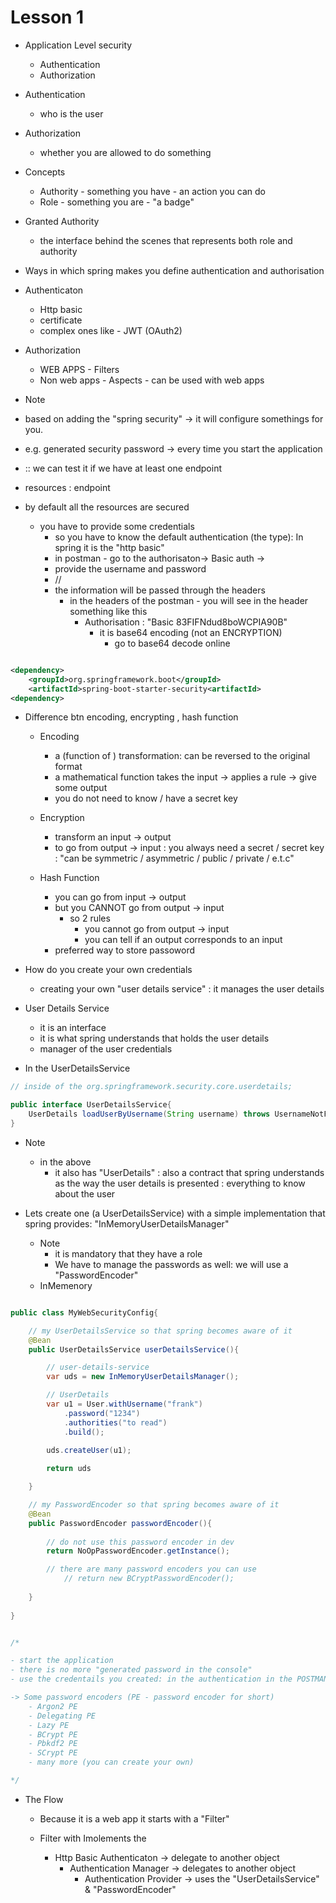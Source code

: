 
# Lesson 1

- Application Level security
    - Authentication
    - Authorization


- Authentication
    - who is the user

- Authorization
    - whether you are allowed to do something 

- Concepts
    - Authority - something you have - an action you can do
    - Role - something you are - "a badge"

- Granted Authority
    - the interface behind the scenes that represents both role and authority

- Ways in which spring makes you define authentication and authorisation

- Authenticaton

    - Http basic
    - certificate
    - complex ones like - JWT (OAuth2)

- Authorization

    - WEB APPS - Filters
    - Non web apps - Aspects - can be used with web apps

- Note
 - based on adding the "spring security" -> it will configure somethings for you.
 - e.g. generated security password -> every time you start the application
 - :: we can test it if we have at least one endpoint
 - resources : endpoint
 - by default all the resources are secured
    - you have to provide some credentials
        - so you have to know the default authentication (the type): In spring it is the "http basic"
        - in postman - go to the authorisaton-> Basic auth -> 
        - provide the username and password
        - // 
        - the information will be passed through the headers
            - in the headers of the postman - you will see in the header something like this
                - Authorisation : "Basic 83FIFNdud8boWCPIA90B"
                    - it is base64 encoding (not an ENCRYPTION)
                        - go to base64 decode online

```xml

<dependency>
    <groupId>org.springframework.boot</groupId>
    <artifactId>spring-boot-starter-security<artifactId>
<dependency>

```

- Difference btn encoding, encrypting , hash function

    - Encoding
        - a (function of ) transformation: can be reversed to the original format
        - a mathematical function takes the input -> applies a rule -> give some output
        - you do not need to know / have a secret key

    - Encryption
        - transform an input -> output 
        - to go from output -> input : you always need a secret / secret key : "can be symmetric / asymmetric / public / private / e.t.c"

    - Hash Function
        - you can go from  input -> output
        - but you CANNOT go from output -> input
            - so 2 rules
                - you cannot go from output -> input
                - you can tell if an output corresponds to an input
        - preferred way to store passoword


- How do you create your own credentials
    - creating your own "user details service" : it manages the user details

- User Details Service
    - it is an interface
    - it is what spring understands that holds the user details
    - manager of the user credentials


- In the UserDetailsService

```java
// inside of the org.springframework.security.core.userdetails;

public interface UserDetailsService{
    UserDetails loadUserByUsername(String username) throws UsernameNotFoundException
}

```

- Note
    - in the above
        - it also has "UserDetails" : also a contract that spring understands as the way the user details is presented : everything to know about the user


- Lets create one (a UserDetailsService) with a simple implementation that spring provides: "InMemoryUserDetailsManager"
    - Note
        - it is mandatory that they have a role
        - We have to manage the passwords as well: we will use a "PasswordEncoder"
    - InMemenory

```java

public class MyWebSecurityConfig{

    // my UserDetailsService so that spring becomes aware of it
    @Bean
    public UserDetailsService userDetailsService(){

        // user-details-service
        var uds = new InMemoryUserDetailsManager();

        // UserDetails
        var u1 = User.withUsername("frank")
            .password("1234")
            .authorities("to read")
            .build();
        
        uds.createUser(u1);

        return uds

    }

    // my PasswordEncoder so that spring becomes aware of it
    @Bean
    public PasswordEncoder passwordEncoder(){
        
        // do not use this password encoder in dev
        return NoOpPasswordEncoder.getInstance();

        // there are many password encoders you can use
            // return new BCryptPasswordEncoder();
            
    }
    
}


/*

- start the application
- there is no more "generated password in the console"
- use the credentails you created: in the authentication in the POSTMAN

-> Some password encoders (PE - password encoder for short)
    - Argon2 PE
    - Delegating PE
    - Lazy PE
    - BCrypt PE
    - Pbkdf2 PE
    - SCrypt PE
    - many more (you can create your own)

*/
```

- The Flow

    - Because it is a web app it starts with a "Filter"

    - Filter with Imolements the 
      - Http Basic Authenticaton -> delegate to another object
        - Authentication Manager -> delegates to another object
            - Authentication Provider -> uses the "UserDetailsService" & "PasswordEncoder"

